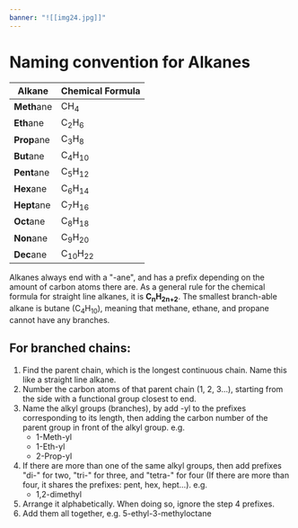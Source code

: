 ```yaml
---
banner: "![[img24.jpg]]"
---
```

# Naming convention for Alkanes
Alkane | Chemical Formula
--- | ---
**Meth**ane | CH<sub>4</sub>
**Eth**ane | C<sub>2</sub>H<sub>6</sub>
**Prop**ane | C<sub>3</sub>H<sub>8</sub>
**But**ane | C<sub>4</sub>H<sub>10</sub>
**Pent**ane | C<sub>5</sub>H<sub>12</sub>
**Hex**ane | C<sub>6</sub>H<sub>14</sub>
**Hept**ane | C<sub>7</sub>H<sub>16</sub>
**Oct**ane | C<sub>8</sub>H<sub>18</sub>
**Non**ane | C<sub>9</sub>H<sub>20</sub>
**Dec**ane | C<sub>10</sub>H<sub>22</sub>

Alkanes always end with a "-ane", and has a prefix depending on the amount of carbon atoms there are. As a general rule for the chemical formula for straight line alkanes, it is **C<sub>n</sub>H<sub>2n+2</sub>**. 
The smallest branch-able alkane is butane (C<sub>4</sub>H<sub>10</sub>), meaning that methane, ethane, and propane cannot have any branches. 

## For branched chains:
1. Find the parent chain, which is the longest continuous chain. Name this like a straight line alkane.
2. Number the carbon atoms of that parent chain (1, 2, 3…), starting from the side with a functional group closest to end.
3. Name the alkyl groups (branches), by add -yl to the prefixes corresponding to its length, then adding the carbon number of the parent group in front of the alkyl group. e.g.
	- 1-Meth-yl
	- 1-Eth-yl
	- 2-Prop-yl
4. If there are more than one of the same alkyl groups, then add prefixes "di-" for two, "tri-" for three, and "tetra-" for four (If there are more than four, it shares the prefixes: pent, hex, hept…). e.g.
	- 1,2-dimethyl
5. Arrange it alphabetically. When doing so, ignore the step 4 prefixes.
6. Add them all together, e.g. 5-ethyl-3-methyloctane
